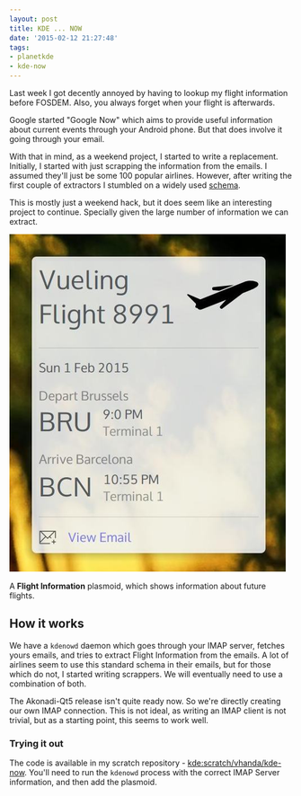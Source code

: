 ```yaml
---
layout: post
title: KDE ... NOW
date: '2015-02-12 21:27:48'
tags:
- planetkde
- kde-now
---
```


Last week I got decently annoyed by having to lookup my flight information before FOSDEM. Also, you always forget when your flight is afterwards.

Google started "Google Now" which aims to provide useful information about current events through your Android phone. But that does involve it going through your email.

With that in mind, as a weekend project, I started to write a replacement. Initially, I started with just scrapping the information from the emails. I assumed they'll just be some 100 popular airlines. However, after writing the first couple of extractors I stumbled on a widely used [schema](https://developers.google.com/gmail/markup/reference/flight-reservation). 

This is mostly just a weekend hack, but it does seem like an interesting project to continue. Specially given the large number of information we can extract.

![](/blog/images/2015/02/12/flightinformation.jpeg)

A **Flight Information** plasmoid, which shows information about future flights.

## How it works

We have a `kdenowd` daemon which goes through your IMAP server, fetches yours emails, and tries to extract Flight Information from the emails. A lot of airlines seem to use this standard schema in their emails, but for those which do not, I started writing scrappers. We will eventually need to use a combination of both.

The Akonadi-Qt5 release isn't quite ready now. So we're directly creating our own IMAP connection. This is not ideal, as writing an IMAP client is not trivial, but as a starting point, this seems to work well.

### Trying it out

The code is available in my scratch repository - [kde:scratch/vhanda/kde-now](http://quickgit.kde.org/?p=scratch%2Fvhanda%2Fkde-now.git). You'll need to run the `kdenowd` process with the correct IMAP Server information, and then add the plasmoid.



